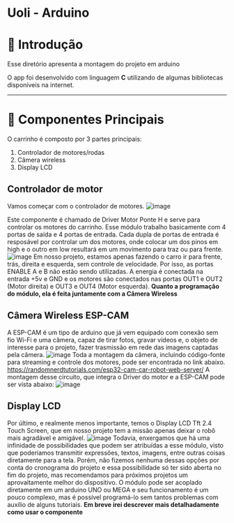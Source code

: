 # Uoli - Arduino

# 👋 Introdução

Esse diretório apresenta a montagem do projeto em arduino

O app foi desenvolvido com linguagem **C** utilizando de algumas bibliotecas disponíveis na internet.

---

# 🚗 Componentes Principais
O carrinho é composto por 3 partes principais:

1. Controlador de motores/rodas
2. Câmera wireless
3. Display LCD

## Controlador de motor
Vamos começar com o controlador de motores.
 ![image](https://http2.mlstatic.com/D_NQ_NP_909088-MLB31066652496_062019-O.webp)
 
 Este componente é chamado de Driver Motor Ponte H e serve para controlar os motores do carrinho.
 Esse módulo trabalho basicamente com 4 portas de saída e 4 portas de entrada. Cada dupla de portas de entrada é resposável por controlar um dos motores, onde colocar um dos pinos em high e o outro em low resultará em um movimento para traz ou para frente.
  ![image]( https://i2.wp.com/randomnerdtutorials.com/wp-content/uploads/2018/05/L298N-label.jpg?w=750&quality=100&strip=all&ssl=1)
Em nosso projeto, estamos apenas fazendo o carro ir para frente, trás, direita e esquerda, sem controle de velocidade. Por isso, as portas ENABLE A e B não estão sendo utilizadas. A energia é conectada na entrada +5v e GND e os motores são conectados nas portas OUT1 e OUT2 (Motor direita) e OUT3 e OUT4 (Motor esquerda). 
**Quanto a programação do módulo, ela é feita juntamente com a Câmera Wireless**
## Câmera Wireless ESP-CAM
A ESP-CAM é um tipo de arduino que já vem equipado com conexão sem fio Wi-Fi e uma câmera, capaz de tirar fotos, gravar vídeos e, o objeto de interesse para o projeto, fazer trasmissão em rede das imagens captadas pela câmera.
  ![image](https://images.tcdn.com.br/img/img_prod/650361/esp32_cam_wifi_bluetooth_com_camera_inclusa_2465_11_20200205161931.jpg)
Toda a montagem da câmera, incluindo código-fonte para streaming e controle dos motores, pode ser encontrada no link abaixo.
https://randomnerdtutorials.com/esp32-cam-car-robot-web-server/
A montagem desse circuito, que integra o Driver do motor e a ESP-CAM pode ser vista abaixo:
  ![image](https://i0.wp.com/randomnerdtutorials.com/wp-content/uploads/2021/01/ESP32-CAM-Remote-Controlled-Robot-Diagram.png?resize=1024%2C780&quality=100&strip=all&ssl=1)
## Display LCD
Por último, e realmente menos importante, temos o Display LCD Tft 2.4 Touch Screen, que em nosso projeto tem a missão apenas deixar o robô mais agradável e amigável.
  ![image](https://http2.mlstatic.com/D_NQ_NP_717788-MLB31359661286_072019-O.webp)
Todavia, enxergamos que há uma infinidade de possibilidades que podem ser atribuídas a esse módulo, visto que poderiamos transmitir expressões, textos, imagens, entre outras coisas diretamente para a tela. Porém, não fizemos nenhuma dessas opções por conta do cronograma do projeto e essa possibilidade só ter sido aberta no fim do projeto, mas recomendamos para próximos projetos um aprovaitamente melhor do dispositivo.
O módulo pode ser acoplado diretamente em um arduino UNO ou MEGA e seu funcionamento é um pouco complexo, mas é possível programá-lo sem tantos problemas com auxílio de alguns tutoriais. 
**Em breve irei descrever mais detalhadamente como usar o componente**
